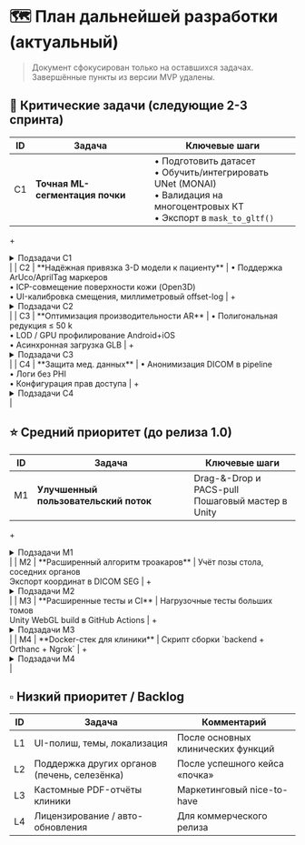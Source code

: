 # 🗺️ План дальнейшей разработки (актуальный)

> Документ сфокусирован только на оставшихся задачах. Завершённые пункты из версии MVP удалены.

## 🍒 Критические задачи (следующие 2-3 спринта)

| ID | Задача | Ключевые шаги |
|----|--------|---------------|
| C1 | **Точная ML-сегментация почки** | • Подготовить датасет <br> • Обучить/интегрировать UNet (MONAI) <br> • Валидация на многоцентровых КТ <br> • Экспорт в `mask_to_gltf()` |
+<details>
+<summary>Подзадачи C1</summary>
+
+- **Сбор данных**
+  - Анонимизировать 50+ КТ-исследований
+  - Создать ground-truth маски почек (3D Slicer)
+- **Pre-processing**
+  - Пересэмплировать к изотропному вокселю (1 мм)
+  - Нормализовать HU диапазон (-100…400)
+- **Обучение**
+  - Запустить baseline 3D-UNet (MONAI) на RTX-GPU
+  - K-fold cross-validation → метрики Dice, HD95
+- **Инференс & интеграция**
+  - Экспорт модели → ONNX
+  - Обёртка `ml_inference.py` + fall-back CPU
+- **Post-processing**
+  - Морфология: fill-holes, largest-component
+  - Сглаживание mesh (Laplacian)
+- **Тесты / CI**
+  - Юнит-тест Dice ≥ 0.85 на hold-out наборе
</details>
|
| C2 | **Надёжная привязка 3-D модели к пациенту** | • Поддержка ArUco/AprilTag маркеров <br> • ICP-совмещение поверхности кожи (Open3D) <br> • UI-калибровка смещения, миллиметровый offset-log |
+<details>
+<summary>Подзадачи C2</summary>
+
+- **Визуальные маркеры**
+  - Добавить `OpenCV ArUco` детектор в Unity (NatCam/ARKit CVPixelBuffer)
+  - Калибровка физического размера маркера
+- **Сбор point-cloud**
+  - Захват depth/Lidar с устройства (ARKit LiDAR, ARCore Depth API)
+  - Фильтрация от шума
+- **Алгоритм ICP**
+  - Реализация через `Open3D.registration_icp`
+  - Ограничение по времени < 200 мс
+- **Интерфейс калибровки**
+  - Слайдеры X/Y/Z & yaw/pitch/roll
+  - Кнопка «Сохранить трансформ» → JSON
+- **Валидация**
+  - Phantom-тест: сравнить offset ≤ 5 мм
</details>
|
| C3 | **Оптимизация производительности AR** | • Полигональная редукция ≤ 50 k <br> • LOD / GPU профилирование Android+iOS <br> • Асинхронная загрузка GLB |
+<details>
+<summary>Подзадачи C3</summary>
+
+- Скрипт `simplify_mesh.py` (trimesh) – decimation ratio 0.3
+- Генерация LOD 0/1/2 + дист. переключения в Unity
+- Переход на `Addressables` для стриминга моделей
+- GPU Profiler: target ≥ 45 FPS на Snapdragon 888 / A15
+- Тест сцены с 3 моделями (stress) в CI (perf budget)
</details>
|
| C4 | **Защита мед. данных** | • Анонимизация DICOM в pipeline <br> • Логи без PHI <br> • Конфигурация прав доступа |
+<details>
+<summary>Подзадачи C4</summary>
+
+- Скрипт de-identify (pydicom remove tags + UID remap)
+- Хранение временных файлов в зашифрованной FS (optional)
+- Токен-аутентификация к API + role-based scopes
+- Audit-лог (user, timestamp, action) → CSV
</details>
|

## ⭐ Средний приоритет (до релиза 1.0)

| ID | Задача | Ключевые шаги |
|----|--------|---------------|
| M1 | **Улучшенный пользовательский поток** | Drag-&-Drop и PACS-pull <br> Пошаговый мастер в Unity |
+<details><summary>Подзадачи M1</summary>
+
+- Drag-drop виджет на Unity Canvas
+- PACS-pull: интеграция Orthanc REST `/studies` → выбор серии
+- Wizard UI: шаги Import → Segment → Align → AR
</details>
|
| M2 | **Расширенный алгоритм троакаров** | Учёт позы стола, соседних органов <br> Экспорт координат в DICOM SEG |
+<details><summary>Подзадачи M2</summary>
+
+- Добавить input: table tilt, patient orientation
+- Поддержка исключающих зон (печень, селезёнка) ← сегментация
+- Экспорт результата через `highdicom.Segmentation`
</details>
|
| M3 | **Расширенные тесты и CI** | Нагрузочные тесты больших томов <br> Unity WebGL build в GitHub Actions |
+<details><summary>Подзадачи M3</summary>
+
+- Генерировать synthetic 2 GB volume, стресс-тест RAM
+- Добавить pytest-benchmark stage
+- Настроить Game-CI шаг WebGL → upload artifact
</details>
|
| M4 | **Docker-стек для клиники** | Скрипт сборки `backend + Orthanc + Ngrok` |
+<details><summary>Подзадачи M4</summary>
+
+- Dockerfile с GPU-вариантом (CUDA)
+- docker-compose.prod.yml с env secrets
+- Ngrok authtoken + HTTPS tunnel script
</details>
|

## ▫️ Низкий приоритет / Backlog

| ID | Задача | Комментарий |
|----|--------|-------------|
| L1 | UI-полиш, темы, локализация | После основных клинических функций |
| L2 | Поддержка других органов (печень, селезёнка) | После успешного кейса «почка» |
| L3 | Кастомные PDF-отчёты клиники | Маркетинговый nice-to-have |
| L4 | Лицензирование / авто-обновления | Для коммерческого релиза |
